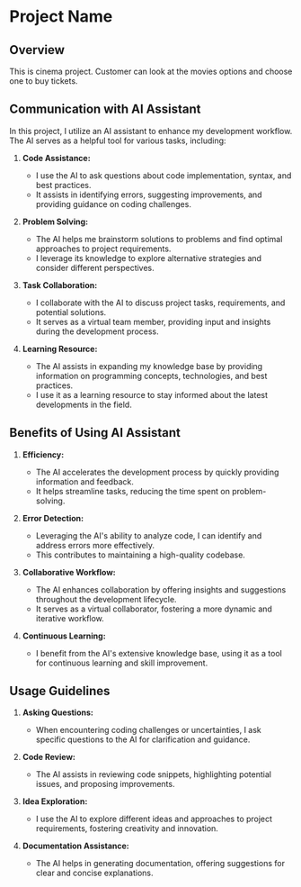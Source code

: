 # Project Name

## Overview

This is cinema project. Customer can look at the movies options and choose one to buy tickets.

## Communication with AI Assistant

In this project, I utilize an AI assistant to enhance my development workflow. The AI serves as a helpful tool for various tasks, including:

1. **Code Assistance:**
   - I use the AI to ask questions about code implementation, syntax, and best practices.
   - It assists in identifying errors, suggesting improvements, and providing guidance on coding challenges.

2. **Problem Solving:**
   - The AI helps me brainstorm solutions to problems and find optimal approaches to project requirements.
   - I leverage its knowledge to explore alternative strategies and consider different perspectives.

3. **Task Collaboration:**
   - I collaborate with the AI to discuss project tasks, requirements, and potential solutions.
   - It serves as a virtual team member, providing input and insights during the development process.

4. **Learning Resource:**
   - The AI assists in expanding my knowledge base by providing information on programming concepts, technologies, and best practices.
   - I use it as a learning resource to stay informed about the latest developments in the field.

## Benefits of Using AI Assistant

1. **Efficiency:**
   - The AI accelerates the development process by quickly providing information and feedback.
   - It helps streamline tasks, reducing the time spent on problem-solving.

2. **Error Detection:**
   - Leveraging the AI's ability to analyze code, I can identify and address errors more effectively.
   - This contributes to maintaining a high-quality codebase.

3. **Collaborative Workflow:**
   - The AI enhances collaboration by offering insights and suggestions throughout the development lifecycle.
   - It serves as a virtual collaborator, fostering a more dynamic and iterative workflow.

4. **Continuous Learning:**
   - I benefit from the AI's extensive knowledge base, using it as a tool for continuous learning and skill improvement.

## Usage Guidelines

1. **Asking Questions:**
   - When encountering coding challenges or uncertainties, I ask specific questions to the AI for clarification and guidance.

2. **Code Review:**
   - The AI assists in reviewing code snippets, highlighting potential issues, and proposing improvements.

3. **Idea Exploration:**
   - I use the AI to explore different ideas and approaches to project requirements, fostering creativity and innovation.

4. **Documentation Assistance:**
   - The AI helps in generating documentation, offering suggestions for clear and concise explanations.

